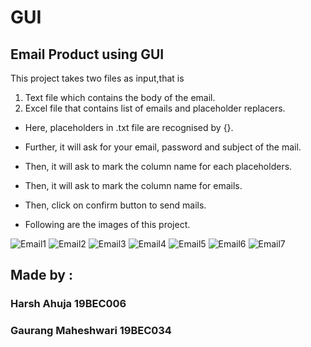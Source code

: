 # GUI
## Email Product using GUI
This project takes two files as input,that is
1. Text file which contains the body of the email.
1. Excel file that contains list of emails and placeholder replacers.

* Here, placeholders in .txt file are recognised by {}.

* Further, it will ask for your email, password and subject of the mail.

* Then, it will ask to mark the column name for each placeholders.

* Then, it will ask to mark the column name for emails.

* Then, click on confirm button to send mails.

* Following are the images of this project.

![Email1](https://user-images.githubusercontent.com/80054138/138052765-9b25b03c-7741-4f7b-a66e-1135a01bf132.PNG)
![Email2](https://user-images.githubusercontent.com/80054138/138052776-12903cb4-9bbc-4978-a9c2-187f368e58db.PNG)
![Email3](https://user-images.githubusercontent.com/80054138/138052778-bf173eec-30ce-4dd4-9c6a-aec7e92216a2.PNG=250x250)
![Email4](https://user-images.githubusercontent.com/80054138/138052784-45a610cd-c269-4412-972c-9aeca1250932.PNG=250x250)
![Email5](https://user-images.githubusercontent.com/80054138/138052789-b716925a-1fc6-4319-8956-aad215c81397.PNG=250x250)
![Email6](https://user-images.githubusercontent.com/80054138/138052796-18f47072-7adf-4911-92e2-9ba30438db49.PNG=250x250)
![Email7](https://user-images.githubusercontent.com/80054138/138052799-7386c435-02c5-4a54-bd11-6daf625a57fe.PNG=250x250)

## Made by :
### Harsh Ahuja 19BEC006
### Gaurang Maheshwari 19BEC034
